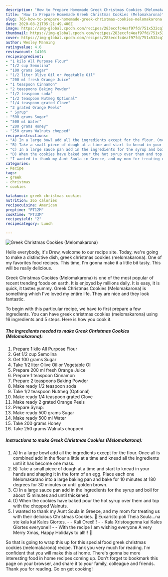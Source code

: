 ```yaml
---
description: "How to Prepare Homemade Greek Christmas Cookies (Melomakarona)"
title: "How to Prepare Homemade Greek Christmas Cookies (Melomakarona)"
slug: 765-how-to-prepare-homemade-greek-christmas-cookies-melomakarona
date: 2020-08-21T05:21:49.400Z
image: https://img-global.cpcdn.com/recipes/283eccfc4eaf97fd/751x532cq70/greek-christmas-cookies-melomakarona-recipe-main-photo.jpg
thumbnail: https://img-global.cpcdn.com/recipes/283eccfc4eaf97fd/751x532cq70/greek-christmas-cookies-melomakarona-recipe-main-photo.jpg
cover: https://img-global.cpcdn.com/recipes/283eccfc4eaf97fd/751x532cq70/greek-christmas-cookies-melomakarona-recipe-main-photo.jpg
author: Wesley Manning
ratingvalue: 4.6
reviewcount: 14103
recipeingredient:
- "1 kilo All Purpose Flour"
- "1/2 cup Semolina"
- "100 grams Sugar"
- "1/2 liter Olive Oil or Vegetable Oil"
- "200 ml fresh Orange Juice"
- "1 teaspoon Cinnamon"
- "2 teaspoons Baking Powder"
- "1/2 teaspoon soda"
- "1/2 teaspoon Nutmeg Optional"
- "1/4 teaspoon grated Clove"
- "2 grated Orange Peels"
- " Syrup"
- "500 grams Sugar"
- "500 ml Water"
- "200 grams Honey"
- "250 grams Walnuts chopped"
recipeinstructions:
- "A) In a large bowl add all the ingredients except for the flour. Once all is combined add in the flour a little at a time and knead all the ingredients until it has become one mass."
- "B) Take a small piece of dough at a time and start to knead in your hands and shaping it in the form of an egg. Place each one Melomakarano into a large baking pan and bake for 10 minutes at 180 degrees for 30 minutes or until golden brown."
- "C) In a large sauce pan add in the ingredients for the syrup and boil for about 15 minutes and until thickened."
- "D) When the cookies have baked pour the hot syrup over them and top with the chopped Walnuts."
- "I wanted to thank my Aunt Soula in Greece, and my mom for treating us with their delicious Christmas Cookies. 🙂 Euxaristo poli Theia Soula…na ste kala kai Kales Giortes.  Kali Orexi!!!   Kala Xristougenna kai Kales Giortes everyone!!  With the recipe I am wishing everyone A very Merry Xmas, Happy Holidays to all!!! 🙂"
categories:
- Recipe
tags:
- greek
- christmas
- cookies

katakunci: greek christmas cookies 
nutrition: 265 calories
recipecuisine: American
preptime: "PT12M"
cooktime: "PT33M"
recipeyield: "2"
recipecategory: Lunch

---
```



![Greek Christmas Cookies (Melomakarona)](https://img-global.cpcdn.com/recipes/283eccfc4eaf97fd/751x532cq70/greek-christmas-cookies-melomakarona-recipe-main-photo.jpg)

Hello everybody, it's Drew, welcome to our recipe site. Today, we're going to make a distinctive dish, greek christmas cookies (melomakarona). One of my favorites food recipes. This time, I'm gonna make it a little bit tasty. This will be really delicious.

Greek Christmas Cookies (Melomakarona) is one of the most popular of recent trending foods on earth. It is enjoyed by millions daily. It is easy, it is quick, it tastes yummy. Greek Christmas Cookies (Melomakarona) is something which I've loved my entire life. They are nice and they look fantastic.




To begin with this particular recipe, we have to first prepare a few ingredients. You can have greek christmas cookies (melomakarona) using 16 ingredients and 5 steps. Here is how you cook it.

<!--inarticleads1-->

##### The ingredients needed to make Greek Christmas Cookies (Melomakarona):

1. Prepare 1 kilo All Purpose Flour
1. Get 1/2 cup Semolina
1. Get 100 grams Sugar
1. Take 1/2 liter Olive Oil or Vegetable Oil
1. Prepare 200 ml fresh Orange Juice
1. Prepare 1 teaspoon Cinnamon
1. Prepare 2 teaspoons Baking Powder
1. Make ready 1/2 teaspoon soda
1. Take 1/2 teaspoon Nutmeg (Optional)
1. Make ready 1/4 teaspoon grated Clove
1. Make ready 2 grated Orange Peels
1. Prepare  Syrup:
1. Make ready 500 grams Sugar
1. Make ready 500 ml Water
1. Take 200 grams Honey
1. Take 250 grams Walnuts chopped




<!--inarticleads2-->

##### Instructions to make Greek Christmas Cookies (Melomakarona):

1. A) In a large bowl add all the ingredients except for the flour. Once all is combined add in the flour a little at a time and knead all the ingredients until it has become one mass.
1. B) Take a small piece of dough at a time and start to knead in your hands and shaping it in the form of an egg. Place each one Melomakarano into a large baking pan and bake for 10 minutes at 180 degrees for 30 minutes or until golden brown.
1. C) In a large sauce pan add in the ingredients for the syrup and boil for about 15 minutes and until thickened.
1. D) When the cookies have baked pour the hot syrup over them and top with the chopped Walnuts.
1. I wanted to thank my Aunt Soula in Greece, and my mom for treating us with their delicious Christmas Cookies. 🙂 Euxaristo poli Theia Soula…na ste kala kai Kales Giortes. -  - Kali Orexi!!!  -  - Kala Xristougenna kai Kales Giortes everyone!! -  - With the recipe I am wishing everyone A very Merry Xmas, Happy Holidays to all!!! 🙂




So that is going to wrap this up for this special food greek christmas cookies (melomakarona) recipe. Thank you very much for reading. I'm confident that you will make this at home. There's gonna be more interesting food in home recipes coming up. Don't forget to bookmark this page on your browser, and share it to your family, colleague and friends. Thank you for reading. Go on get cooking!

